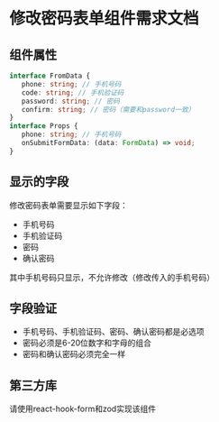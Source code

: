# 修改密码表单组件需求文档

## 组件属性

```ts
interface FromData {
   phone: string; // 手机号码
   code: string; // 手机验证码
   password: string; // 密码
   confirm: string; // 密码（需要和password一致）
}
interface Props {
   phone: string; // 手机号码
   onSubmitFormData: (data: FormData) => void;
}
```

## 显示的字段

修改密码表单需要显示如下字段：

- 手机号码
- 手机验证码
- 密码
- 确认密码

其中手机号码只显示，不允许修改（修改传入的手机号码）

## 字段验证

- 手机号码、手机验证码、密码、确认密码都是必选项
- 密码必须是6-20位数字和字母的组合
- 密码和确认密码必须完全一样

## 第三方库

请使用react-hook-form和zod实现该组件
